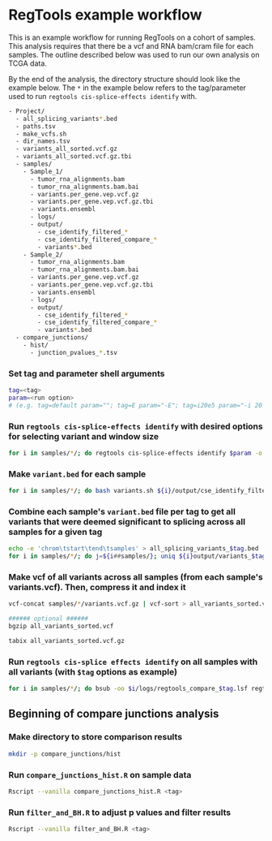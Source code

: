 # RegTools example workflow

This is an example workflow for running RegTools on a cohort of samples. This analysis requires that there be a vcf and RNA bam/cram file for each samples. The outline described below was used to run our own analysis on TCGA data.

By the end of the analysis, the directory structure should look like the example below. The `*` in the example below refers to the tag/parameter used to run `regtools cis-splice-effects identify` with.

```bash
- Project/
  - all_splicing_variants*.bed
  - paths.tsv
  - make_vcfs.sh
  - dir_names.tsv
  - variants_all_sorted.vcf.gz
  - variants_all_sorted.vcf.gz.tbi
  - samples/
    - Sample_1/
      - tumor_rna_alignments.bam
      - tumor_rna_alignments.bam.bai
      - variants.per_gene.vep.vcf.gz
      - variants.per_gene.vep.vcf.gz.tbi
      - variants.ensembl
      - logs/
      - output/
        - cse_identify_filtered_*
        - cse_identify_filtered_compare_*
        - variants*.bed
    - Sample_2/
      - tumor_rna_alignments.bam
      - tumor_rna_alignments.bam.bai
      - variants.per_gene.vep.vcf.gz
      - variants.per_gene.vep.vcf.gz.tbi
      - variants.ensembl
      - logs/
      - output/
        - cse_identify_filtered_*
        - cse_identify_filtered_compare_*
        - variants*.bed
  - compare_junctions/
    - hist/
      - junction_pvalues_*.tsv
```

### Set tag and parameter shell arguments

```bash
tag=<tag>
param=<run option>
# (e.g. tag=default param=""; tag=E param="-E"; tag=i20e5 param="-i 20 -e 5")
```

### Run `regtools cis-splice-effects identify` with desired options for selecting variant and window size

```bash
for i in samples/*/; do regtools cis-splice-effects identify $param -o ${i}/output/cse_identify_filtered_$tag.tsv -j ${i}/output/cse_identify_filtered_$tag.bed -v ${i}/output/cse_identify_filtered_$tag.vcf ${i}/variants.per_gene.vep.vcf.gz ${i}/tumor_rna_alignments.bam /reference.fa reference.gtf; done
```

### Make `variant.bed` for each sample

```bash
for i in samples/*/; do bash variants.sh ${i}/output/cse_identify_filtered_$tag.tsv ${i}/output/variants_$tag.bed; done
```

### Combine each sample's `variant.bed` file per tag to get all variants that were deemed significant to splicing across all samples for a given tag

```bash
echo -e 'chrom\tstart\tend\tsamples' > all_splicing_variants_$tag.bed
for i in samples/*/; do j=${i##samples/}; uniq ${i}output/variants_$tag.bed | awk -v var=${j%%/} '{print $0 "\t" var}' >> all_splicing_variants_$tag.bed; done
```

### Make vcf of all variants across all samples (from each sample's variants.vcf). Then, compress it and index it

```bash
vcf-concat samples/*/variants.vcf.gz | vcf-sort > all_variants_sorted.vcf

###### optional ######
bgzip all_variants_sorted.vcf

tabix all_variants_sorted.vcf.gz
```

### Run `regtools cis-splice effects identify` on all samples with all variants (with `$tag` options as example)

```bash
for i in samples/*/; do bsub -oo $i/logs/regtools_compare_$tag.lsf regtools cis-splice-effects identify $param -o ${i}/output/cse_identify_filtered_compare_$tag.tsv -j ${i}/output/cse_identify_filtered_compare_$tag.bed -v ${i}/output/cse_identify_filtered_compare_$tag.vcf all_variants_sorted.vcf.gz ${i}/tumor_rna_alignments.bam reference.fa reference.gtf; done
```

## Beginning of compare junctions analysis

### Make directory to store comparison results

```bash
mkdir -p compare_junctions/hist
```

### Run `compare_junctions_hist.R` on sample data

```bash
Rscript --vanilla compare_junctions_hist.R <tag>
```

### Run `filter_and_BH.R` to adjust p values and filter results

```bash
Rscript --vanilla filter_and_BH.R <tag>
```
